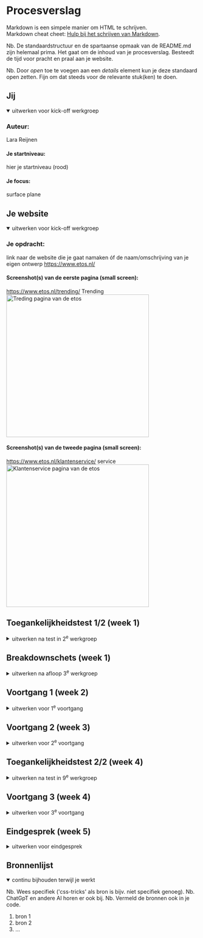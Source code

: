 # Procesverslag
Markdown is een simpele manier om HTML te schrijven.  
Markdown cheat cheet: [Hulp bij het schrijven van Markdown](https://github.com/adam-p/markdown-here/wiki/Markdown-Cheatsheet).

Nb. De standaardstructuur en de spartaanse opmaak van de README.md zijn helemaal prima. Het gaat om de inhoud van je procesverslag. Besteedt de tijd voor pracht en praal aan je website.

Nb. Door *open* toe te voegen aan een *details* element kun je deze standaard open zetten. Fijn om dat steeds voor de relevante stuk(ken) te doen.





## Jij

<details open>
  <summary>uitwerken voor kick-off werkgroep</summary>

  ### Auteur:
  Lara Reijnen

  #### Je startniveau:
  hier je startniveau (rood)


  #### Je focus:
  surface plane
</details>





## Je website

<details open>
  <summary>uitwerken voor kick-off werkgroep</summary>

  ### Je opdracht:
  link naar de website die je gaat namaken óf de naam/omschrijving van je eigen ontwerp
  https://www.etos.nl/
  
  #### Screenshot(s) van de eerste pagina (small screen): 
   https://www.etos.nl/trending/
   Trending
  <img src="readme-images/trending.png" width="375px" alt="Treding pagina van de etos">
  
  #### Screenshot(s) van de tweede pagina (small screen):
  https://www.etos.nl/klantenservice/
   service 
  <img src="readme-images/service.png" width="375px" alt="Klantenservice pagina van de etos">
 
</details>



## Toegankelijkheidstest 1/2 (week 1)

<details>
  <summary>uitwerken na test in 2<sup>e</sup> werkgroep</summary>
  Ik vond het lastig om de screen reader te gebruiken, want ik begreep niet precies hoe je het meost gebruiken.

  ### Bevindingen
  Lijst met je bevindingen die in de test naar voren kwamen:
  De etos heeft niet te beste screen reader (of het ligt aan mijzelf die niet snapt hoe je een screan reader gebruikt.) 
  Toen ik het gebruikte bleef hij de slogan van de etos zeggen en vertelde hij niet de tekst op de pagina, dat gebeurde 
  bij mij tenminsten, misschien dat hij het normaal wel doet.
  voor de rest is de site wel mooi opgebauwt met code. ze gebruiken heel veel divs.

  Navigatie: Controleer of de website eenvoudig te navigeren is met een toetsenbord en of alle interactieve elementen, zoals knoppen en links, correct worden aangekondigd door de screenreader.

  Afbeeldingen: Zorg ervoor dat alle afbeeldingen voorzien zijn van alternatieve tekstbeschrijvingen (alt-teksten) die door de screenreader worden voorgelezen.
  
  Kopstructuur: Verifieer of de pagina een logische hiërarchie van koppen (H1, H2, H3, etc.) heeft, zodat de screenreader de structuur van de inhoud correct kan overbrengen.
  
  Formulieren: Controleer of alle formulieren correct zijn gelabeld en of de screenreader de gebruiker adequaat door het formulier leidt.
  
  Dynamische Inhoud: Zorg ervoor dat dynamische inhoud, zoals pop-ups of modale vensters, correct wordt aangekondigd en toegankelijk is voor screenreader-gebruikers.

  Toetsenbordgebruik: Screenreader-gebruikers navigeren vaak met het toetsenbord. Probeer de website te bedienen zonder muis en controleer of je bij alle interactieve elementen kunt komen (zoals knoppen, links en formulieren).

  Tab-volgorde: Controleer of de focuslogica logisch is, bijvoorbeeld of de tab-volgorde overeenkomt met de visuele presentatie

  Controleer of afbeeldingen op de website een beschrijvende alt-tekst hebben. Dit kan worden gedaan door een screenreader zoals NVDA, VoiceOver (voor Mac) of JAWS te gebruiken. Je kunt bijvoorbeeld langs een afbeelding navigeren en luisteren wat de screenreader zegt.

  Als de website modale vensters, pop-ups of sliders heeft, test dan of deze toegankelijk zijn. Bij een pop-up moet de screenreader bijvoorbeeld automatisch de focus verplaatsen naar de pop-up.

  Zorg ervoor dat knoppen zoals "Sluiten" duidelijk zijn en goed werken.
  
  Pas ARIA correct toe: Gebruik ARIA-labels en -rollen (zoals aria-label en role) om de toegankelijkheid van interactieve elementen te verbeteren.

  Onderhoud regelmatig: Toegankelijkheid is geen eenmalige taak. Controleer bij elke update van de website of de toegankelijkheid behouden blijft.
  ### bevindingen met coderen
  - navigatie
  ik ben begonnen met de navigatie en na een werkgroep toen we de hamburger menu oefening moesten doen kwam ik er achter dat ik de navigatie helemaal anders moest opstellen.

  - slideshow
  door de oefeing in de werkgroep wat de slide show maken niet al te moeilijk.

  - hamburger menu
  mijn hamburger menu is werkend door javascrip alleen vind ik het vormgeven lastig met css.

  ### wat ik deze week heb geleerd
  ik heb deze week geleerd over de flexbox, grid en javasript. door de oefeingen te doen in de werkgroep ben ik er wel een stuk beter in geworden en vind ik het ook makkelijker om toe te passen in mijn site.





</details>



## Breakdownschets (week 1)

<details>
  <summary>uitwerken na afloop 3<sup>e</sup> werkgroep</summary>

  ### de hele pagina: 
  <img src="readme-images/breakdown.schets.trending.jpg" width="375px" alt="breakdown van de hele pagina">

  ### dynamisch deel (bijv menu): 
  <img src="readme-images/breakdownschets.klantenservice.jpg" width="375px" alt="breakdown van nog een dynamisch deel">

  ### wellicht nog een dynamisch deel (bijv filter): 


</details>



## Voortgang 1 (week 2)

<details>
  <summary>uitwerken voor 1<sup>e</sup> voortgang</summary>

  ### Stand van zaken
  hier dit ging goed & dit was lastig (neem ook screenshots op van delen van je website en code)


  ### Agenda voor meeting
  samen met je groepje opstellen

  | student 1      | student 2          | student 3    | student 4        |
  | ---            | ---                | ---          | ---              |
  | dit bespreken  | en dit             | en ik dit    | en dan ik dat    |
  | en dat ook nog | dit als er tijd is | nog een punt | dit wil ik zeker |
  | ...            | ...                | ...          | ...              |


  ### Verslag van meeting
  hier na afloop snel de uitkomsten van de meeting vastleggen
  Feedbac:
  - punt 1
  Meer iformatie typen in de read me over de screan reader van de etos: wat doen ze wel en niet bij de toegankelijkheid van de site.

  - punt 2 breakdown schets
  filteren is een button.
  input type select: maakt een dropdown aan.
  hele pagina een section. opdelen in ul met li'tjes.
  mag div gebruiken.
  producten is een section met verschillende producten als ul en li.

  in de footer zijn de H3'tjes openklapjes. en als het open klapt is de tekst linkjes
  details en summery(html) zorgt ervoor dat details open klappen.

  - punt 3 code
  Hoofd titel aanpassen en en naar nl

  navigatie: geen list bij de plaatjes
  Nav: h1(X) in de nav met Li
  
  zoekbar: alleen een section.

  sorteren alt tekst: drop down menu: sorteer drop down menu.

  ### Wat neem ik mee
  Na afloop van het feedback gesprek neem ik de volgende verbeterpunten en inzichten mee om de toegankelijkheid en structuur van de website te optimaliseren:

  - Toegankelijkheid:
    Meer informatie toevoegen aan de README over de screenreader-functionaliteiten van Etos. Wat doen ze wel en niet op het gebied van toegankelijkheid? Dit biedt inzicht in waar verbeteringen mogelijk zijn.
    
  - Structuur en opbouw:
    Filterfunctie: Implementeren als een button met een input van het type select voor een dropdown.
    Secties en lijsten:
        De hele pagina opdelen in een sectie. Gebruik een ul met li-elementen om inhoud te structureren.
        De productsectie wordt een section waarin producten worden gepresenteerd als een lijst (ul) met individuele items (li).
    Footer: H3-titels in de footer maken als openklapbare elementen. Bij het openen worden linkjes zichtbaar, gerealiseerd met HTML-elementen details en summary.
    
  - Code verbeteringen:
      Hoofdtitel: Aanpassen naar Nederlands.
      Navigatie:
          Vermijd lijst-elementen bij de plaatjes.
          Gebruik een nav-structuur met li-elementen, maar zonder een H1 erin.
      Zoekbalk: Alleen als een section implementeren.
      Alt-tekst: Zorg ervoor dat de alt-tekst voor de dropdown-menu's duidelijk aangeeft wat het is, bijvoorbeeld: "Sorteer dropdown menu."
Deze punten zullen bijdragen aan een gebruiksvriendelijke en toegankelijke website met een logische structuur en duidelijke navigatie.

</details>





## Voortgang 2 (week 3)

<details>
  <summary>uitwerken voor 2<sup>e</sup> voortgang</summary>

  ### Stand van zaken
  hier dit ging goed & dit was lastig (neem ook screenshots op van delen van je website en code)


  ### Agenda voor meeting
  samen met je groepje opstellen

  | student 1      | student 2          | student 3    | student 4        |
  | ---            | ---                | ---          | ---              |
  | dit bespreken  | en dit             | en ik dit    | en dan ik dat    |
  | en dat ook nog | dit als er tijd is | nog een punt | dit wil ik zeker |
  | ...            | ...                | ...          | ...              |


  ### Verslag van meeting
  hier na afloop snel de uitkomsten van de meeting vastleggen

  - punt 1
  - punt 2
  - nog een punt
- ...

</details>





## Toegankelijkheidstest 2/2 (week 4)

<details>
  <summary>uitwerken na test in 9<sup>e</sup> werkgroep</summary>

  ### Bevindingen
  Lijst met je bevindingen die in de test naar voren kwamen (geef ook aan wat er verbeterd is):

</details>





## Voortgang 3 (week 4)

<details>
  <summary>uitwerken voor 3<sup>e</sup> voortgang</summary>

  ### Stand van zaken
  hier dit ging goed & dit was lastig (neem ook screenshots op van delen van je website en code)


  ### Agenda voor meeting
  samen met je groepje opstellen

  | student 1      | student 2          | student 3    | student 4        |
  | ---            | ---                | ---          | ---              |
  | dit bespreken  | en dit             | en ik dit    | en dan ik dat    |
  | en dat ook nog | dit als er tijd is | nog een punt | dit wil ik zeker |
  | ...            | ...                | ...          | ...              |


  ### Verslag van meeting
  hier na afloop snel de uitkomsten van de meeting vastleggen

  - punt 1
  - punt 2
  - nog een punt
  - ...

</details>





## Eindgesprek (week 5)

<details>
  <summary>uitwerken voor eindgesprek</summary>

  ### Je uitkomst - karakteristiek screenshots:
  <img src="readme-images/dummy-plaatje.jpg" width="375px" alt="uitomst opdracht 1">


  ### Dit ging goed/Heb ik geleerd: 
  Korte omschrijving met plaatjes

  <img src="readme-images/dummy-plaatje.jpg" width="375px" alt="top">


  ### Dit was lastig/Is niet gelukt:
  Korte omschrijving met plaatjes

  <img src="readme-images/dummy-plaatje.jpg" width="375px" alt="bummer">
</details>





## Bronnenlijst

<details open>
  <summary>continu bijhouden terwijl je werkt</summary>

  Nb. Wees specifiek ('css-tricks' als bron is bijv. niet specifiek genoeg). 
  Nb. ChatGpT en andere AI horen er ook bij.
  Nb. Vermeld de bronnen ook in je code.

  1. bron 1
  2. bron 2
  3. ...

</details>